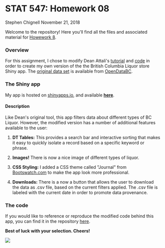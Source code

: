 STAT 547: Homework 08
================
Stephen Chignell
November 21, 2018

Welcome to the repository! Here you'll find all the files and associated material for [Howework 8](http://stat545.com/Classroom/assignments/hw08/hw08.html).

### Overview

For this assignment, I chose to modify Dean Attali's [tutorial](https://deanattali.com/blog/building-shiny-apps-tutorial/) and [code](https://deanattali.com/blog/building-shiny-apps-tutorial/#12-final-shiny-app-code) in order to create my own version of the the British Columbia Liquor store Shiny app. The [original data set](http://www.opendatabc.ca/dataset/bc-liquor-store-product-price-list-current-prices) is available from [OpenDataBC](http://www.opendatabc.ca/).

### The Shiny app

My app is hosted on [shinyapps.io](https://www.shinyapps.io), and available [**here**](https://smc-test-shiny.shinyapps.io/British_Columbia_Liquor_Prices/).

#### Description

Like Dean's original tool, this app filters data about different types of BC Liquor. However, the modified version has a number of additional features available to the user:

1.  **DT Tables:** This provides a search bar and interactive sorting that makes it easy to quickly isolate a record based on a specific keyword or phrase.

2.  **Images!** There is now a nice image of different types of liquor.

3.  **CSS Styling:** I added a CSS theme called "Journal" from [Bootswatch.com](https://bootswatch.com/) to make the app look more professional.

4.  **Downloads:** There is a now a button that allows the user to download the data as .csv file, based on the current filters applied. The .csv file is labeled with the current date in order to promote data provenance.

### The code

If you would like to reference or reproduce the modified code behind this app, you can find it in the repository [here](https://github.com/STAT545-UBC-students/hw08-schignel/blob/master/bcl/app.R).

**Best of luck with your selection. Cheers!**

![](https://media.giphy.com/media/RLfDm4jtYWt68/giphy.gif)
